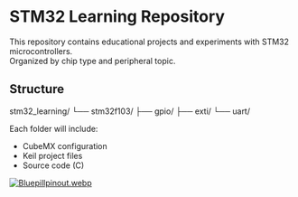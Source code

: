# STM32 Learning Repository

This repository contains educational projects and experiments with STM32 microcontrollers.  
Organized by chip type and peripheral topic.

## Structure

stm32_learning/ └── stm32f103/ ├── gpio/ ├── exti/ └── uart/


Each folder will include:
- CubeMX configuration
- Keil project files
- Source code (C)

 [![Bluepillpinout.webp](https://i.postimg.cc/90jDcpS9/Bluepillpinout.webp)](https://postimg.cc/bD3yTQqY)

